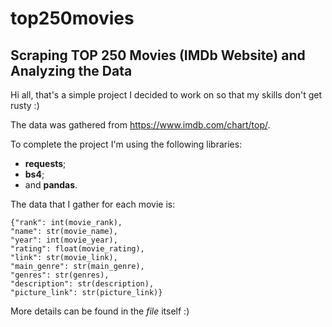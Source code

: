 # top250movies
## Scraping TOP 250 Movies (IMDb Website) and Analyzing the Data

Hi all, that's a simple project I decided to work on so that my skills don't get rusty :)

The data was gathered from https://www.imdb.com/chart/top/.

To complete the project I'm using the following libraries:
* **requests**;
* **bs4**;
* and **pandas**.

The data that I gather for each movie is:

```
{"rank": int(movie_rank),
"name": str(movie_name),
"year": int(movie_year),
"rating": float(movie_rating),
"link": str(movie_link),
"main_genre": str(main_genre),
"genres": str(genres),
"description": str(description),
"picture_link": str(picture_link)}
```

More details can be found in the _file_ itself :)
